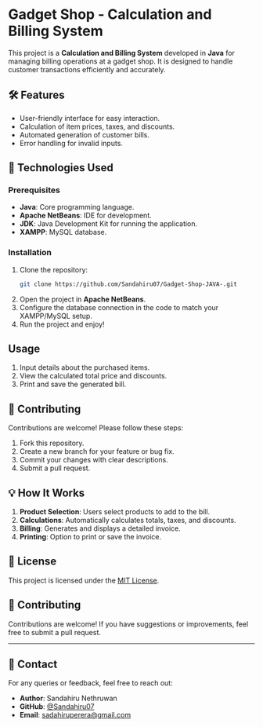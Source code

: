 # Gadget Shop - Calculation and Billing System

This project is a **Calculation and Billing System** developed in **Java** for managing billing operations at a gadget shop. It is designed to handle customer transactions efficiently and accurately.

## 🛠️ Features
- User-friendly interface for easy interaction.
- Calculation of item prices, taxes, and discounts.
- Automated generation of customer bills.
- Error handling for invalid inputs.

## 🚀 Technologies Used

### Prerequisites
- **Java**: Core programming language.
- **Apache NetBeans**: IDE for development.
- **JDK**: Java Development Kit for running the application.
- **XAMPP**: MySQL database.

### Installation
1. Clone the repository:
   ```bash
   git clone https://github.com/Sandahiru07/Gadget-Shop-JAVA-.git
   ```
2. Open the project in **Apache NetBeans**.
3. Configure the database connection in the code to match your XAMPP/MySQL setup.
4. Run the project and enjoy!

## Usage
1. Input details about the purchased items.
2. View the calculated total price and discounts.
3. Print and save the generated bill.

## 📂 Contributing
Contributions are welcome! Please follow these steps:
1. Fork this repository.
2. Create a new branch for your feature or bug fix.
3. Commit your changes with clear descriptions.
4. Submit a pull request.

## 💡 How It Works

1. **Product Selection**: Users select products to add to the bill.
2. **Calculations**: Automatically calculates totals, taxes, and discounts.
3. **Billing**: Generates and displays a detailed invoice.
4. **Printing**: Option to print or save the invoice.

## 📜 License
This project is licensed under the [MIT License](LICENSE).

## 🤝 Contributing
Contributions are welcome! If you have suggestions or improvements, feel free to submit a pull request.

---

## 📧 Contact
For any queries or feedback, feel free to reach out:

- **Author**: Sandahiru Nethruwan
- **GitHub**: [@Sandahiru07](https://github.com/Sandahiru07)
- **Email**:  sadahiruperera@gmail.com

